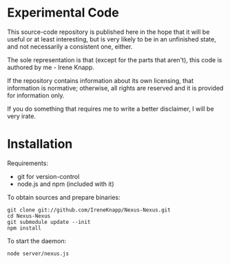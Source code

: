 Experimental Code
=================

This source-code repository is published here in the hope that it will be
useful or at least interesting, but is very likely to be in an unfinished
state, and not necessarily a consistent one, either.

The sole representation is that (except for the parts that aren't), this
code is authored by me - Irene Knapp.

If the repository contains information about its own licensing, that
information is normative; otherwise, all rights are reserved and it is
provided for information only.

If you do something that requires me to write a better disclaimer, I will be
very irate.


Installation
============

Requirements:
* git for version-control
* node.js and npm (included with it)

To obtain sources and prepare binaries:

    git clone git://github.com/IreneKnapp/Nexus-Nexus.git
    cd Nexus-Nexus
    git submodule update --init
    npm install

To start the daemon:

    node server/nexus.js
